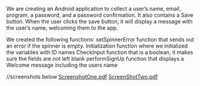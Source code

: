 We are creating an Android application to collect a user’s name, email, program, a password, 
and a password confirmation. It also contains a Save button. When the user clicks the 
save button, it will display a message with the user’s name, welcoming them to the app.

We created the following functions:
setSpinnerError function that sends out an error if the spinner is empty.
Initialization function where we initialized the variables with ID names
CheckInput function that is a boolean, it makes sure the fields are not left blank
performSignUp function that displays a Welcome message including the users name

//screenshots below
[ScreenshotOne.pdf](https://github.com/NabaaAbdulhussein/Assignment2/files/9627571/ScreenshotOne.pdf)
[ScreenShotTwo.pdf](https://github.com/NabaaAbdulhussein/Assignment2/files/9627572/ScreenShotTwo.pdf)
